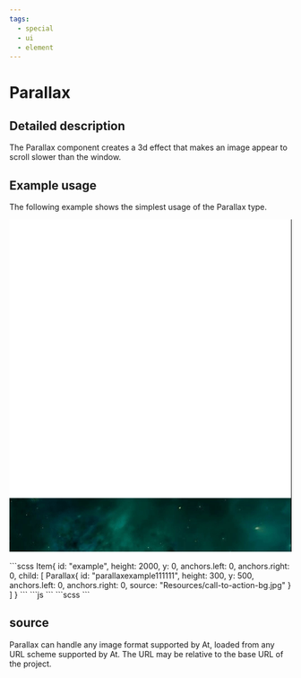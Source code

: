 ```yaml
---
tags:
  - special
  - ui
  - element
---
```

# Parallax

## Detailed description
The Parallax component creates a 3d effect that makes an image appear to scroll slower than the window.

## Example usage
The following example shows the simplest usage of the Parallax type.

![alt text](./Parallax.gif)

<code-group>
<code-block title=".at" active>
```scss
Item{  
  id: "example",
  height: 2000,
  y: 0,
  anchors.left: 0,
  anchors.right: 0,
  child: [
    Parallax{    
      id: "parallaxexample111111",
      height: 300,
      y: 500,
      anchors.left: 0,
      anchors.right: 0,
      source: "Resources/call-to-action-bg.jpg"
    }
  ]
}
```
</code-block>

<code-block title=".atObj">
```js
```
</code-block>

<code-block title=".atStyle">
```scss
```
</code-block>
</code-group>

## source <Badge text="url(String)" type="tip" vertical="middle"/>
Parallax can handle any image format supported by At, loaded from any URL scheme supported by At. The URL may be relative to the base URL of the project.
